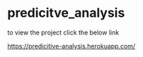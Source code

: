 # predicitve_analysis
to view the project click the below link

https://predicitive-analysis.herokuapp.com/
